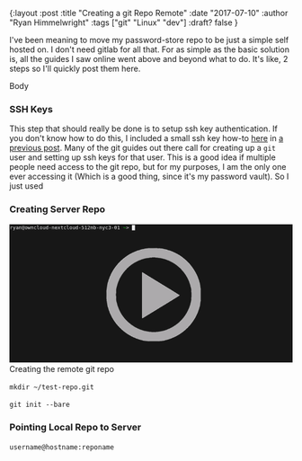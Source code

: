 {:layout :post
:title  "Creating a git Repo Remote"
:date "2017-07-10"
:author "Ryan Himmelwright"
:tags ["git" "Linux" "dev"]
:draft? false
}

I've been meaning to move my password-store repo to be just a simple self hosted
on. I don't need gitlab for all that. For as simple as the basic solution is,
all the guides I saw online went above and beyond what to do. It's like, 2 steps
so I'll quickly post them here.

<!-- more -->

Body

### SSH Keys
This step that should really be done is to setup ssh key authentication. If you
don't know how to do this, I included a small ssh key how-to [here](../Ansible-On-Pi-Cluster#ssh) in [a previous post](../Ansible-On-Pi-Cluster). Many of the git guides out there call for creating up a `git` user and setting up ssh keys for that user. This is a good idea if multiple people need access to the git repo, but for my purposes, I am the only one ever accessing it (Which is a good thing, since it's my password vault). So I just used 

### Creating Server Repo
<center>
<img src="../../img/posts/creating-remote-git-repo/init-bare-repo.png" name="bare init" onmouseover="this.src='../../img/posts/creating-remote-git-repo/init-bare-repo.gif'" onmouseout="this.src='../../img/posts/creating-remote-git-repo/init-bare-repo.png'"> 
</center>
<div id="caption">Creating the remote git repo</div>


`mkdir ~/test-repo.git`

`git init --bare`

### Pointing Local Repo to Server

`username@hostname:reponame`

